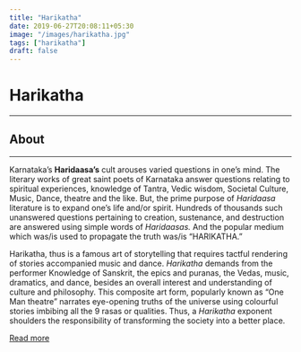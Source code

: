 ```yaml
---
title: "Harikatha"
date: 2019-06-27T20:08:11+05:30
image: "/images/harikatha.jpg"
tags: ["harikatha"]
draft: false
---
```


# Harikatha
---

## About
---
Karnataka’s **Haridaasa’s** cult arouses varied questions in one’s mind. The literary works of great saint poets of Karnataka answer questions relating to spiritual experiences, knowledge of Tantra, Vedic wisdom, Societal Culture, Music, Dance, theatre and the like. But, the prime purpose of _Haridaasa_ literature is to expand one’s life and/or spirit. Hundreds of thousands such unanswered questions pertaining to creation, sustenance, and destruction are answered using simple words of _Haridaasas._ And the popular medium which was/is used to propagate the truth was/is “HARIKATHA.”

Harikatha, thus is a famous art of storytelling that requires tactful rendering of stories accompanied  music and dance. _Harikatha_ demands from the performer Knowledge of Sanskrit, the epics and puranas, the Vedas, music, dramatics, and dance, besides an overall interest and understanding of culture and philosophy. This composite art form, popularly known as “One Man theatre” narrates eye-opening truths of the universe using colourful stories imbibing all the 9 rasas or qualities. Thus, a _Harikatha_ exponent shoulders the responsibility of transforming the society into a better place.

[Read more](https://www.sharatprabhath.com/)

